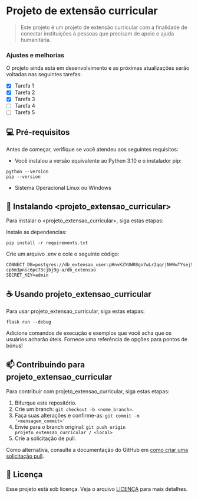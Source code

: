 # Projeto de extensão curricular


> Este projeto é um projeto de extensão curricular com a finalidade de conectar instituições à pessoas que precisam de apoio e ajuda humanitária.

### Ajustes e melhorias

O projeto ainda está em desenvolvimento e as próximas atualizações serão voltadas nas seguintes tarefas:

- [x] Tarefa 1
- [x] Tarefa 2
- [x] Tarefa 3
- [ ] Tarefa 4
- [ ] Tarefa 5

## 💻 Pré-requisitos

Antes de começar, verifique se você atendeu aos seguintes requisitos:

- Você instalou a versão equivalente ao Python 3.10 e o instalador pip:
```
python --version
pip --version

```
- Sistema Operacional Linux ou Windows


## 🚀 Instalando <projeto_extensao_curricular>

Para instalar o <projeto_extensao_curricular>, siga estas etapas:

Instale as dependencias:

```
pip install -r requirements.txt
```

Crie um arquivo .env e cole o seguinte código:

```
CONNECT_DB=postgres://db_extensao_user:pHnvKZYUWR8go7wLr2qqrjNHWwTYsejS@dpg-cp6m3pnsc6pc73cjbj9g-a/db_extensao
SECRET_KEY=admin
```

## ☕ Usando projeto_extensao_curricular

Para usar projeto_extensao_curricular, siga estas etapas:

```
flask run --debug
```

Adicione comandos de execução e exemplos que você acha que os usuários acharão úteis. Fornece uma referência de opções para pontos de bônus!

## 📫 Contribuindo para projeto_extensao_curricular

Para contribuir com projeto_extensao_curricular, siga estas etapas:

1. Bifurque este repositório.
2. Crie um branch: `git checkout -b <nome_branch>`.
3. Faça suas alterações e confirme-as: `git commit -m '<mensagem_commit>'`
4. Envie para o branch original: `git push origin projeto_extensao_curricular / <local>`
5. Crie a solicitação de pull.

Como alternativa, consulte a documentação do GitHub em [como criar uma solicitação pull](https://help.github.com/en/github/collaborating-with-issues-and-pull-requests/creating-a-pull-request).



## 📝 Licença

Esse projeto está sob licença. Veja o arquivo [LICENÇA](LICENSE.md) para mais detalhes.
